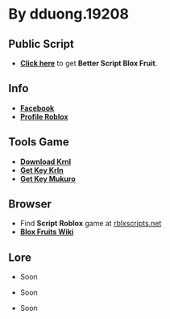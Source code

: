 # By dduong.19208

## Public Script

- [**Click here**](https://raw.githubusercontent.com/xQuartyx/DonateMe/main/ScriptLoader) to get **Better Script Blox Fruit**.
## Info
- [**Facebook**](https://facebook.com/dduong.19208)
- [**Profile Roblox**](https://www.roblox.com/users/804791922/profile)
## Tools Game
- [**Download Krnl**](https://krnl.live)
- [**Get Key Krln**](https://cdn.krnl.place/getkey.php)
- [**Get Key Mukuro**](https://quartyz.dev)
## Browser
- Find **Script** **Roblox** game at [rblxscripts.net](https://www.rblxscripts.net)
- [**Blox Fruits Wiki**](https://blox-fruits.fandom.com/wiki/Blox_Fruits)
## Lore
- Soon

- Soon

- Soon
